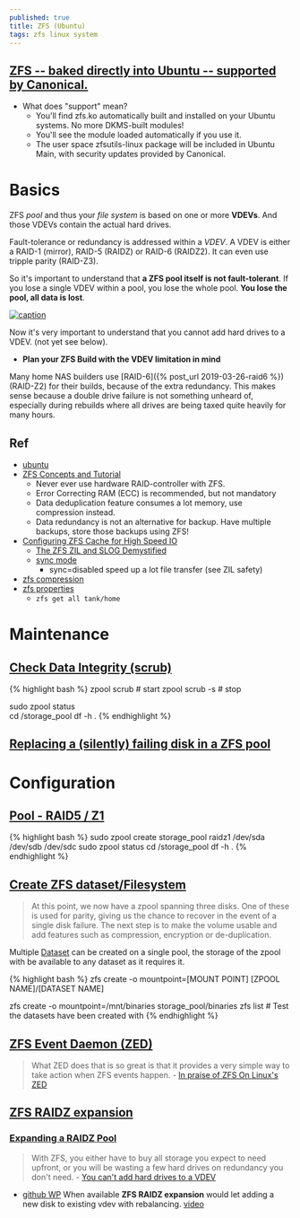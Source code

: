 ```yaml
---
published: true
title: ZFS (Ubuntu)
tags: zfs linux system
---
```

## [ZFS -- baked directly into Ubuntu -- supported by Canonical.](http://blog.dustinkirkland.com/2016/02/zfs-is-fs-for-containers-in-ubuntu-1604.html)
- What does "support" mean?
	- You'll find zfs.ko automatically built and installed on your Ubuntu systems.  No more DKMS-built modules!
    - You'll see the module loaded automatically if you use it.
    - The user space zfsutils-linux package will be included in Ubuntu Main, with security updates provided by Canonical.

# Basics

ZFS _pool_ and thus your _file system_ is based on one or more **VDEVs**. And those VDEVs contain the actual hard drives.

Fault-tolerance or redundancy is addressed within a _VDEV_. A VDEV is either a RAID-1 (mirror), RAID-5 (RAIDZ) or RAID-6 (RAIDZ2). It can even use tripple parity (RAID-Z3).

So it's important to understand that **a ZFS pool itself is not fault-tolerant**. If you lose a single VDEV within a pool, you lose the whole pool. **You lose the pool, all data is lost**.

[ ![caption](https://louwrentius.com/static/images/zfs-overview.png) ](https://louwrentius.com/the-hidden-cost-of-using-zfs-for-your-home-nas.html)

Now it's very important to understand that you cannot add hard drives to a VDEV. (not yet see below).

- **Plan your ZFS Build with the VDEV limitation in mind**

Many home NAS builders use [RAID-6]({% post_url 2019-03-26-raid6 %}) (RAID-Z2) for their builds, because of the extra redundancy. This makes sense because a double drive failure is not something unheard of, especially during rebuilds where all drives are being taxed quite heavily for many hours.

## Ref
- [ubuntu](https://wiki.ubuntu.com/Kernel/Reference/ZFS)
- [ZFS Concepts and Tutorial](https://linuxhint.com/zfs-concepts-and-tutorial/)
	- Never ever use hardware RAID-controller with ZFS.
    - Error Correcting RAM (ECC) is recommended, but not mandatory
    - Data deduplication feature consumes a lot memory, use compression instead.
    - Data redundancy is not an alternative for backup. Have multiple backups, store those backups using ZFS!
- [Configuring ZFS Cache for High Speed IO](https://linuxhint.com/configuring-zfs-cache/)
	- [The ZFS ZIL and SLOG Demystified](https://www.ixsystems.com/blog/zfs-zil-and-slog-demystified/)
    - [sync mode](https://milek.blogspot.com/2010/05/zfs-synchronous-vs-asynchronous-io.html)
    	- sync=disabled speed up a lot file transfer (see ZIL safety)
- [zfs compression](https://www.servethehome.com/the-case-for-using-zfs-compression/)
- [zfs properties](https://docs.oracle.com/cd/E19253-01/819-5461/gazuk/index.html)
	- `zfs get all tank/home`

# Maintenance
## [Check Data Integrity (scrub)](https://prefetch.net/blog/index.php/2011/10/15/using-the-zfs-scrub-feature-to-verify-the-integrity-of-your-storage/)
{% highlight bash %}
zpool scrub <rpool>			# start
zpool scrub -s <rpool> 		# stop

sudo zpool status	
cd /storage_pool
df -h .
{% endhighlight %}

## [Replacing a (silently) failing disk in a ZFS pool](https://imil.net/blog/2019/07/02/Replacing-a-silently-failing-disk-in-a-ZFS-pool/)

# Configuration
## [Pool - RAID5 / Z1](https://www.maketecheasier.com/use-zfs-filesystem-ubuntu-linux/)
    
{% highlight bash %}
sudo zpool create storage_pool raidz1 /dev/sda /dev/sdb /dev/sdc
sudo zpool status
cd /storage_pool
df -h .
{% endhighlight %}

## [Create ZFS dataset/Filesystem](https://www.jamescoyle.net/how-to/478-create-a-zfs-volume-on-ubuntu)

> At this point, we now have a zpool spanning three disks. One of these is used for parity, giving us the chance to recover in the event of a single disk failure. The next step is to make the volume usable and add features such as compression, encryption or de-duplication.

Multiple [Dataset](https://www.unixarena.com/2013/07/zfs-datasets-administration-and.html/) can be created on a single pool, the storage of the zpool with be available to any dataset as it requires it.

{% highlight bash %}
zfs create -o mountpoint=[MOUNT POINT] [ZPOOL NAME]/[DATASET NAME]

zfs create -o mountpoint=/mnt/binaries storage_pool/binaries
zfs list   # Test the datasets have been created with
{% endhighlight %}
  
## [ZFS Event Daemon (ZED)](https://zfsonlinux.org/manpages/0.8.4/man8/zed.8.html)
  
> What ZED does that is so great is that it provides a very simple way to take action when ZFS events happen. - [In praise of ZFS On Linux's ZED](https://utcc.utoronto.ca/~cks/space/blog/linux/ZFSZEDPraise)

 
## [ZFS RAIDZ expansion](https://www.reddit.com/r/homelab/comments/83wo88/any_news_on_zfs_raidz_expansion/)
### [Expanding a RAIDZ Pool](https://serverfault.com/questions/537047/expanding-a-freenas-raidz-pool)
  
> With ZFS, you either have to buy all storage you expect to need upfront, or you will be wasting a few hard drives on redundancy you don't need. - [You can't add hard drives to a VDEV](https://louwrentius.com/the-hidden-cost-of-using-zfs-for-your-home-nas.html)
  
- [github WP](https://github.com/openzfs/zfs/pull/8853)
When available **ZFS RAIDZ expansion** would let adding a new disk to existing vdev with rebalancing. [video](https://www.youtube.com/watch?v=ZF8V7Tc9G28)


